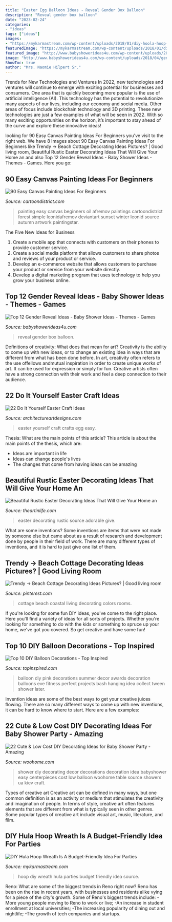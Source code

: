 ```yaml
---
title: "Easter Egg Balloon Ideas ~ Reveal Gender Box Balloon"
description: "Reveal gender box balloon"
date: "2023-02-24"
categories:
- "ideas"
tags: ["ideas"]
images:
- "https://mykarmastream.com/wp-content/uploads/2018/01/diy-hoola-hoop-wreath-.jpg"
featuredImage: "https://mykarmastream.com/wp-content/uploads/2018/01/diy-hoola-hoop-wreath-.jpg"
featured_image: "http://www.babyshowerideas4u.com/wp-content/uploads/2018/04/gender-reveal-balloon-box-600x900.jpg"
image: "http://www.babyshowerideas4u.com/wp-content/uploads/2018/04/gender-reveal-balloon-box-600x900.jpg"
ShowToc: true
author: "Mrs. Naomie Hilpert Sr."
---
```



Trends for New Technologies and Ventures
In 2022, new technologies and ventures will continue to emerge with exciting potential for businesses and consumers. One area that is quickly becoming more popular is the use of artificial intelligence (AI). This technology has the potential to revolutionize many aspects of our lives, including our economy and social media. Other areas of focus include blockchain technology and 3D printing. These new technologies are just a few examples of what will be seen in 2022. With so many exciting opportunities on the horizon, it’s important to stay ahead of the curve and explore these innovative ideas!

	

		
looking for 90 Easy Canvas Painting Ideas For Beginners you've visit to the right web. We have 8 Images about 90 Easy Canvas Painting Ideas For Beginners like Trendy -&gt; Beach Cottage Decorating Ideas Pictures? | Good living room, Beautiful Rustic Easter Decorating Ideas That Will Give Your Home an and also Top 12 Gender Reveal Ideas - Baby Shower Ideas - Themes - Games. Here you go:
		
    
## 90 Easy Canvas Painting Ideas For Beginners

<img loading=lazy src="http://www.cartoondistrict.com/wp-content/uploads/2017/06/Easy-Canvas-Painting-Ideas-For-Beginners0121.jpg" onerror="this.onerror=null;this.src='https://tse1.mm.bing.net/th?id=OIP.VFeVfGBtVk_imz1mTnhccwHaJ7&amp;pid=15.1';" alt="90 Easy Canvas Painting Ideas For Beginners">

_Source: cartoondistrict.com_

>painting easy canvas beginners oil afremov paintings cartoondistrict forest simple leonidafremov deviantart sunset winter leonid source autumn artwork paintingstar. 

	

The Five New Ideas for Business
1. Create a mobile app that connects with customers on their phones to provide customer service. 
2. Create a social media platform that allows customers to share photos and reviews of your product or service. 
3. Develop an e-commerce website that allows customers to purchase your product or service from your website directly. 
4. Develop a digital marketing program that uses technology to help you grow your business online.

    
## Top 12 Gender Reveal Ideas - Baby Shower Ideas - Themes - Games

<img loading=lazy src="http://www.babyshowerideas4u.com/wp-content/uploads/2018/04/gender-reveal-balloon-box-600x900.jpg" onerror="this.onerror=null;this.src='https://tse4.mm.bing.net/th?id=OIP.wCqIFbh5e6-fXik5SlCTYQHaLH&amp;pid=15.1';" alt="Top 12 Gender Reveal Ideas - Baby Shower Ideas - Themes - Games">

_Source: babyshowerideas4u.com_

>reveal gender box balloon. 

	

Definitions of creativity: What does that mean for art?
Creativity is the ability to come up with new ideas, or to change an existing idea in ways that are different from what has been done before. In art, creativity often refers to the use offellows andmutual inspiration in order to create unique works of art. It can be used for expression or simply for fun. Creative artists often have a strong connection with their work and feel a deep connection to their audience.

    
## 22 Do It Yourself Easter Craft Ideas

<img loading=lazy src="http://www.architectureartdesigns.com/wp-content/uploads/2013/03/Easy-Easter-DIY-Crafts-Egg-carton-wreath.jpg" onerror="this.onerror=null;this.src='https://tse3.mm.bing.net/th?id=OIP.Ry4jblMnel_Ca92pfIK8QwHaRx&amp;pid=15.1';" alt="22 Do It Yourself Easter Craft Ideas">

_Source: architectureartdesigns.com_

>easter yourself craft crafts egg easy. 

	

Thesis: What are the main points of this article?
This article is about the main points of the thesis, which are: 
- Ideas are important in life
- Ideas can change people's lives
- The changes that come from having ideas can be amazing

    
## Beautiful Rustic Easter Decorating Ideas That Will Give Your Home An

<img loading=lazy src="http://theartinlife.com/wp-content/uploads/2018/03/Rustic-Easter-Decorating-11-The-ART-In-LIFE-1.jpg" onerror="this.onerror=null;this.src='https://tse3.mm.bing.net/th?id=OIP.7CIBo20rv_GE8XNtdIk2YgHaJ4&amp;pid=15.1';" alt="Beautiful Rustic Easter Decorating Ideas That Will Give Your Home an">

_Source: theartinlife.com_

>easter decorating rustic source adorable give. 

	

What are some inventions?
Some inventions are items that were not made by someone else but came about as a result of research and development done by people in their field of work. There are many different types of inventions, and it is hard to just give one list of them.

    
## Trendy -&gt; Beach Cottage Decorating Ideas Pictures? | Good Living Room

<img loading=lazy src="https://i.pinimg.com/736x/e9/54/50/e9545055fbe4c621cf374738b4053a43.jpg" onerror="this.onerror=null;this.src='https://tse1.mm.bing.net/th?id=OIP.87ThY_5A5If-cvkSZZRZ7AHaLc&amp;pid=15.1';" alt="Trendy -&gt; Beach Cottage Decorating Ideas Pictures? | Good living room">

_Source: pinterest.com_

>cottage beach coastal living decorating colors rooms. 

	

If you're looking for some fun DIY ideas, you've come to the right place. Here you'll find a variety of ideas for all sorts of projects. Whether you're looking for something to do with the kids or something to spruce up your home, we've got you covered. So get creative and have some fun!

    
## Top 10 DIY Balloon Decorations - Top Inspired

<img loading=lazy src="https://www.topinspired.com/wp-content/uploads/2013/10/518.jpg" onerror="this.onerror=null;this.src='https://tse4.mm.bing.net/th?id=OIP.3kyQ13NVzFCc3wAnwQbOfAHaLF&amp;pid=15.1';" alt="Top 10 DIY Balloon Decorations - Top Inspired">

_Source: topinspired.com_

>balloon diy pink decorations summer decor awards decoration balloons eve fitness perfect projects bash hanging idea collect tween shower later. 

	

Invention ideas are some of the best ways to get your creative juices flowing. There are so many different ways to come up with new inventions, it can be hard to know where to start. Here are a few examples: 

    
## 22 Cute &amp; Low Cost DIY Decorating Ideas For Baby Shower Party - Amazing

<img loading=lazy src="http://www.woohome.com/wp-content/uploads/2015/04/baby-shower-decor-ideas-woohome-8.jpg" onerror="this.onerror=null;this.src='https://tse4.mm.bing.net/th?id=OIP.tIyiYgPDNsaUxWIPd1IU2AHaL2&amp;pid=15.1';" alt="22 Cute &amp; Low Cost DIY Decorating Ideas for Baby Shower Party - Amazing">

_Source: woohome.com_

>shower diy decorating decor decorations decoration idea babyshower easy centerpieces cost low balloon woohome table source showers ua kiev craft. 

	

Types of creative art
Creative art can be defined in many ways, but one common definition is as an activity or medium that stimulates the creativity and imagination of people. In terms of style, creative art often features elements that are different from what is typically seen in other genres. Some popular types of creative art include visual art, music, literature, and film.

    
## DIY Hula Hoop Wreath Is A Budget-Friendly Idea For Parties

<img loading=lazy src="https://mykarmastream.com/wp-content/uploads/2018/01/diy-hoola-hoop-wreath-.jpg" onerror="this.onerror=null;this.src='https://tse1.mm.bing.net/th?id=OIP.ccXLLWj7Nu_vjocJ8iaGvwHaLH&amp;pid=15.1';" alt="DIY Hula Hoop Wreath Is A Budget-Friendly Idea For Parties">

_Source: mykarmastream.com_

>hoop diy wreath hula parties budget friendly idea source. 

	

Reno: What are some of the biggest trends in Reno right now?
Reno has been on the rise in recent years, with businesses and residents alike vying for a piece of the city's growth. Some of Reno's biggest trends include: 
 -More young people moving to Reno to work or live; 
-An increase in student enrollment at local universities; 
-The increasing popularity of dining out and nightlife; 
-The growth of tech companies and startups.

